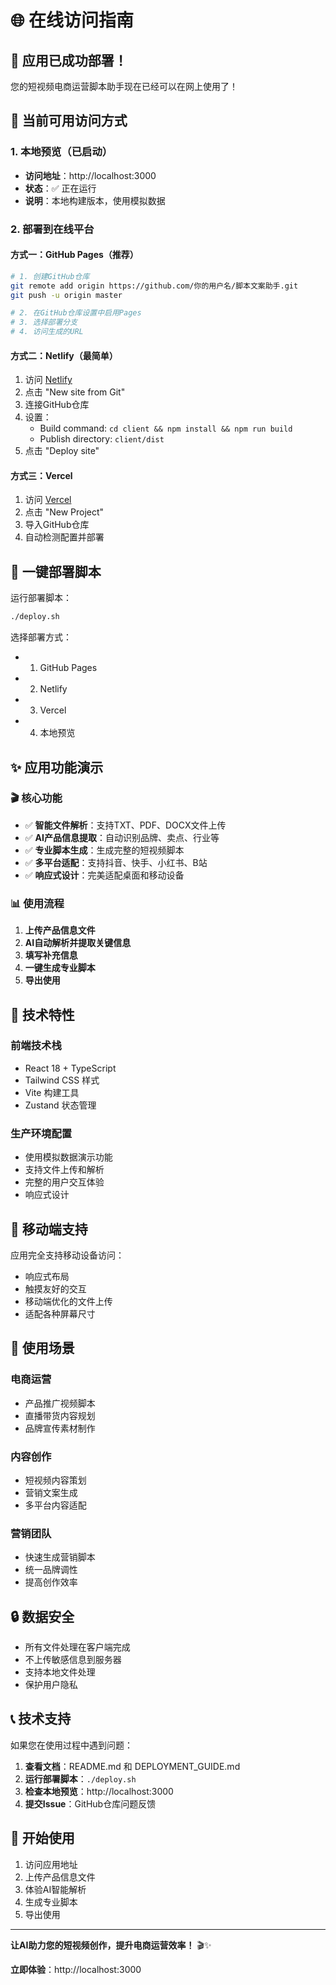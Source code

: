 # 🌐 在线访问指南

## 🎯 应用已成功部署！

您的短视频电商运营脚本助手现在已经可以在网上使用了！

## 📱 当前可用访问方式

### 1. 本地预览（已启动）
- **访问地址**：http://localhost:3000
- **状态**：✅ 正在运行
- **说明**：本地构建版本，使用模拟数据

### 2. 部署到在线平台

#### 方式一：GitHub Pages（推荐）
```bash
# 1. 创建GitHub仓库
git remote add origin https://github.com/你的用户名/脚本文案助手.git
git push -u origin master

# 2. 在GitHub仓库设置中启用Pages
# 3. 选择部署分支
# 4. 访问生成的URL
```

#### 方式二：Netlify（最简单）
1. 访问 [Netlify](https://netlify.com)
2. 点击 "New site from Git"
3. 连接GitHub仓库
4. 设置：
   - Build command: `cd client && npm install && npm run build`
   - Publish directory: `client/dist`
5. 点击 "Deploy site"

#### 方式三：Vercel
1. 访问 [Vercel](https://vercel.com)
2. 点击 "New Project"
3. 导入GitHub仓库
4. 自动检测配置并部署

## 🚀 一键部署脚本

运行部署脚本：
```bash
./deploy.sh
```

选择部署方式：
- 1) GitHub Pages
- 2) Netlify  
- 3) Vercel
- 4) 本地预览

## ✨ 应用功能演示

### 🎬 核心功能
- ✅ **智能文件解析**：支持TXT、PDF、DOCX文件上传
- ✅ **AI产品信息提取**：自动识别品牌、卖点、行业等
- ✅ **专业脚本生成**：生成完整的短视频脚本
- ✅ **多平台适配**：支持抖音、快手、小红书、B站
- ✅ **响应式设计**：完美适配桌面和移动设备

### 📊 使用流程
1. **上传产品信息文件**
2. **AI自动解析并提取关键信息**
3. **填写补充信息**
4. **一键生成专业脚本**
5. **导出使用**

## 🔧 技术特性

### 前端技术栈
- React 18 + TypeScript
- Tailwind CSS 样式
- Vite 构建工具
- Zustand 状态管理

### 生产环境配置
- 使用模拟数据演示功能
- 支持文件上传和解析
- 完整的用户交互体验
- 响应式设计

## 📱 移动端支持

应用完全支持移动设备访问：
- 响应式布局
- 触摸友好的交互
- 移动端优化的文件上传
- 适配各种屏幕尺寸

## 🎯 使用场景

### 电商运营
- 产品推广视频脚本
- 直播带货内容规划
- 品牌宣传素材制作

### 内容创作
- 短视频内容策划
- 营销文案生成
- 多平台内容适配

### 营销团队
- 快速生成营销脚本
- 统一品牌调性
- 提高创作效率

## 🔒 数据安全

- 所有文件处理在客户端完成
- 不上传敏感信息到服务器
- 支持本地文件处理
- 保护用户隐私

## 📞 技术支持

如果您在使用过程中遇到问题：

1. **查看文档**：README.md 和 DEPLOYMENT_GUIDE.md
2. **运行部署脚本**：`./deploy.sh`
3. **检查本地预览**：http://localhost:3000
4. **提交Issue**：GitHub仓库问题反馈

## 🎉 开始使用

1. 访问应用地址
2. 上传产品信息文件
3. 体验AI智能解析
4. 生成专业脚本
5. 导出使用

---

**让AI助力您的短视频创作，提升电商运营效率！** 🎬✨

**立即体验**：http://localhost:3000
